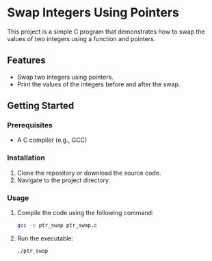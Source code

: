 # Swap Integers Using Pointers

This project is a simple C program that demonstrates how to swap the values of two integers using a function and pointers.

## Features

- Swap two integers using pointers.
- Print the values of the integers before and after the swap.

## Getting Started

### Prerequisites

- A C compiler (e.g., GCC)

### Installation

1. Clone the repository or download the source code.
2. Navigate to the project directory.

### Usage

1. Compile the code using the following command:
    ```sh
    gcc -o ptr_swap ptr_swap.c
    ```
2. Run the executable:
    ```sh
    ./ptr_swap
    ```



